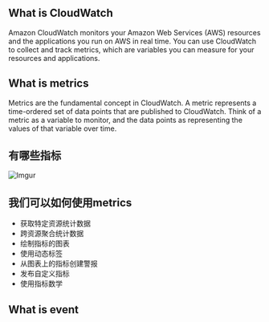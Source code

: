## What is CloudWatch
Amazon CloudWatch monitors your Amazon Web Services (AWS) resources and the applications you run on AWS in real time. You can use CloudWatch to collect and track metrics, which are variables you can measure for your resources and applications.

## What is metrics

Metrics are the fundamental concept in CloudWatch. A metric represents a time-ordered set of data points that are published to CloudWatch. Think of a metric as a variable to monitor, and the data points as representing the values of that variable over time.

## 有哪些指标

![Imgur](https://imgur.com/43OryHg.png)

## 我们可以如何使用metrics

- 获取特定资源统计数据
- 跨资源聚合统计数据
- 绘制指标的图表
- 使用动态标签
- 从图表上的指标创建警报
- 发布自定义指标
- 使用指标数学

## What is event
